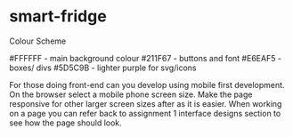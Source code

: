 # smart-fridge
Colour Scheme 


#FFFFFF - main background colour
#211F67 - buttons and font
#E6EAF5 - boxes/ divs
#5D5C9B - lighter purple for svg/icons

For those doing front-end can you develop using mobile first development. On the browser select a mobile phone screen size. Make the page responsive for other larger screen sizes after as it is easier. When working on a page you can refer back to assignment 1 interface designs section to see how the page should look.
